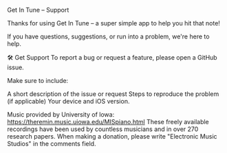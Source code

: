 Get In Tune – Support

Thanks for using Get In Tune – a super simple app to help you hit that note!

If you have questions, suggestions, or run into a problem, we're here to help.

🛠 Get Support To report a bug or request a feature, please open a GitHub issue.

Make sure to include:

A short description of the issue or request Steps to reproduce the problem (if applicable) Your device and iOS version.

Music provided by University of lowa: https://theremin.music.uiowa.edu/MISpiano.html
These freely available recordings have been used by countless musicians and in over 270 research papers. When making a donation, please write "Electronic Music Studios" in the comments field.
